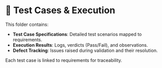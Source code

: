 # 🧪 Test Cases & Execution

This folder contains:

- **Test Case Specifications**: Detailed test scenarios mapped to requirements.
- **Execution Results**: Logs, verdicts (Pass/Fail), and observations.
- **Defect Tracking**: Issues raised during validation and their resolution.

Each test case is linked to requirements for traceability.
